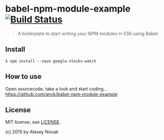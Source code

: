 # babel-npm-module-example [![Build Status](https://travis-ci.org/anvk/babel-npm-module-example.svg?branch=master)](https://travis-ci.org/anvk/babel-npm-module-example)

> A boilerplate to start writing your NPM modules in ES6 using Babel.


## Install

```
$ npm install --save google-stocks-watch
```

## How to use

Open sourcecode, take a look and start coding...
https://github.com/anvk/babel-npm-module-example

## License

MIT license; see [LICENSE](./LICENSE).

(c) 2015 by Alexey Novak
